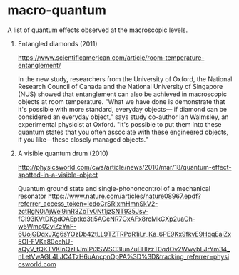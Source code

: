 # macro-quantum

A list of quantum effects observed at the macroscopic levels.

1. Entangled diamonds (2011)
   
   https://www.scientificamerican.com/article/room-temperature-entanglement/
   
   In the new study, researchers from the University of Oxford, the National Research Council of Canada and 
   the National University of Singapore (NUS) showed that entanglement can also be achieved in macroscopic objects 
   at room temperature. "What we have done is demonstrate that it's possible with more standard, everyday objects—
   if diamond can be considered an everyday object," says study co-author Ian Walmsley, an experimental physicist at Oxford. 
   "It's possible to put them into these quantum states that you often associate with these engineered objects, 
   if you like—these closely managed objects."

2. A visible quantum drum (2010)
  
   http://physicsworld.com/cws/article/news/2010/mar/18/quantum-effect-spotted-in-a-visible-object
   
   Quantum ground state and single-phononcontrol of a mechanical resonator
   https://www.nature.com/articles/nature08967.epdf?referrer_access_token=lcdoCrSRIxmHmnSkV2-zctRgN0jAjWel9jnR3ZoTv0Nt1jzSNT935Jsv-fCI93KVtDKgdOAEptkd3ti5ACeNR7GxAFx8rcMkCXp2uaGh-w5Wmo02viZzYnF-6UojGDqxJXg6sYOzDb42tLL9TZTRPdR1iLr_Ka_6PE9Kx9fkvE9HqqEaiZx5OI-FVKa80cchU-aQyV_tQKTVKInQzHJmlPi3SWSC3IunZuEHlzzT0qdOv2WwybLJrYm34_nLetVwAGL4LJC4TzH6uAncpnOpPA%3D%3D&tracking_referrer=physicsworld.com

